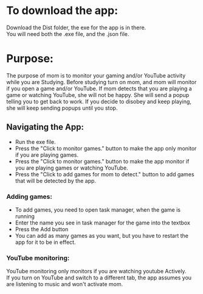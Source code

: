 # To download the app:
Download the Dist folder, the exe for the app is in there.\
You will need both the .exe file, and the .json file.

# Purpose:
The purpose of mom is to monitor your gaming and/or YouTube activity while you are Studying.
Before studying turn on mom, and mom will monitor if you open a game and/or YouTube.
If mom detects that you are playing a game or watching YouTube, she will not be happy.
She will send a popup telling you to get back to work. If you decide to disobey and keep playing,
she will keep sending popups until you stop.

## Navigating the App:
- Run the exe file.
- Press the "Click to monitor games." button to make the app only monitor if you are playing games.
- Press the "Click to monitor games." button to make the app monitor if you are playing games or watching YouTube.
- Press the "Click to add games for mom to detect." button to add games that will be detected by the app.

### Adding games:
- To add games, you need to open task manager, when the game is running
- Enter the name you see in task manager for the game into the textbox
- Press the Add button
- You can add as many games as you want, but you have to restart the app for it to be in effect.

### YouTube monitoring:
YouTube monitoring only monitors if you are watching youtube Actively.\
If you turn on YouTube and switch to a different tab, the app assumes you are listening to music and won't activate mom.
